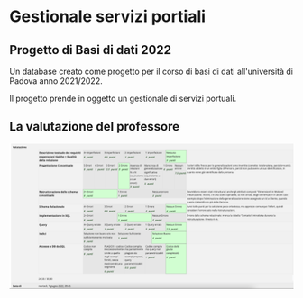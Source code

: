 # Gestionale servizi portiali

## Progetto di Basi di dati 2022
Un database creato come progetto per il corso di basi di dati all'università di Padova anno 2021/2022.

Il progetto prende in oggetto un gestionale di servizi portuali.

## La valutazione del professore

![alt text](Valutazione%20del%20professore.png)
